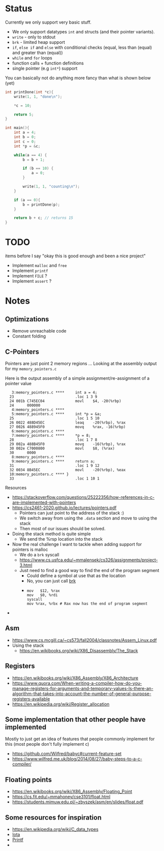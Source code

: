 # Status
Currently we only support very basic stuff. 
- We only support datatypes `int` and structs (and their pointer variants).
- `write` - only to stdout
- `brk` - limited heap support 
- `if`, `else if` and `else` with conditional checks (equal, less than (equal) and greater than (equal))
- `while` and `for` loops
- function calls + function definitions
- single pointer (e.g `int*`) support

You can basically not do anything more fancy than what is shown below (yet)
```c
int printDone(int *c){
    write(1, 1, "done\n");

    *c = 10;

    return 5;
}

int main(){
    int a = 4;
    int b = 0;
    int c = 0;
    int *p = &c;

    while(a == 4) {
        b = b + 1;

        if (b == 10) {
            a = 0;
        }

        write(1, 1, "counting\n");
    }

    if (a == 0){
        b = printDone(p);
    }

    return b + c; // returns 15
}
```

# TODO 

items before I say "okay this is good enough and been a nice project"
- Implement `malloc` and `free`
- Implement `printf` 
- Implement `FILE` ? 
- Implement `assert` ? 

# Notes

## Optimizations
- Remove unreachable code
- Constant folding

## C-Pointers
Pointers are just point 2 memory regions ... Looking at the assembly output for my `memory_pointers.c`

Here is the output assembly of a simple assignment/re-assignment of a pointer value
```
   3:memory_pointers.c ****     int a = 4;
  23                            .loc 1 3 9
  24 001b C745EC04              movl    $4, -20(%rbp)
  24      000000
   4:memory_pointers.c **** 
   5:memory_pointers.c ****     int *p = &a;
  25                            .loc 1 5 10
  26 0022 488D45EC              leaq    -20(%rbp), %rax
  27 0026 488945F0              movq    %rax, -16(%rbp)
   6:memory_pointers.c **** 
   7:memory_pointers.c ****     *p = 8;
  28                            .loc 1 7 8
  29 002a 488B45F0              movq    -16(%rbp), %rax
  30 002e C7000800              movl    $8, (%rax)
  30      0000
   8:memory_pointers.c **** 
   9:memory_pointers.c ****     return a;
  31                            .loc 1 9 12
  32 0034 8B45EC                movl    -20(%rbp), %eax
  10:memory_pointers.c **** }
  33                            .loc 1 10 1
```

Resources
- https://stackoverflow.com/questions/25222356/how-references-in-c-are-implemented-with-pointers 
- https://cs2461-2020.github.io/lectures/pointers.pdf
  - Pointers can just point to the address of the stack :) 
  - We switch away from using the `.data` section and move to using the stack
  - Then most of our issues should be solved.
- Doing the stack method is quite simple
    -  We send the %rsp location into the stack
- Now the real challenge I want to tackle when adding support for pointers is malloc
  -  We do a `brk` syscall
  -  https://www.cs.usfca.edu/~mmalensek/cs326/assignments/project-3.html
  -  Just need to find a good way to find the end of the program segment
     -  Could define a symbol at use that as the location
     -  No, you can just call [brk](https://stackoverflow.com/a/44876873)
     -  ```
        mov   $12, %rax         
        mov   $0, %rdi          
        syscall               
        mov %rax, %rbx # Rax now has the end of program segment
        ```
- 

## Asm
- https://www.cs.mcgill.ca/~cs573/fall2004/classnotes/Assem_Linux.pdf
- Using the stack
  - https://en.wikibooks.org/wiki/X86_Disassembly/The_Stack   

## Registers
- https://en.wikibooks.org/wiki/X86_Assembly/X86_Architecture
- https://www.quora.com/When-writing-a-compiler-how-do-you-manage-registers-for-arguments-and-temporary-values-Is-there-an-algorithm-that-takes-into-account-the-number-of-general-purpose-registers-available
- https://en.wikipedia.org/wiki/Register_allocation

## Some implementation that other people have implemented
Mostly to just get an idea of features that people commonly implement for this (most people don't fully implement c)

- https://github.com/Wilfred/babyc#current-feature-set
- https://www.wilfred.me.uk/blog/2014/08/27/baby-steps-to-a-c-compiler/

## Floating points
- https://en.wikibooks.org/wiki/X86_Assembly/Floating_Point
- https://cs.fit.edu/~mmahoney/cse3101/float.html
- https://students.mimuw.edu.pl/~zbyszek/asm/en/slides/float.pdf

## Some resources for inspiration
- https://en.wikipedia.org/wiki/C_data_types
- [Iota](http://www.strudel.org.uk/itoa/)
- [Printf](https://stackoverflow.com/a/65222964)
- 
